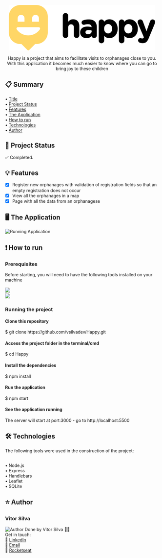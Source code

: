 <div align="center">
<a name="title"></a>
<img src="https://raw.githubusercontent.com/vsilvadev/Happy/b18c2139d98d0154a28dd989cf8dab6f42d41903/public/images/logogit.svg" alt="Proffy Logo">
</div>

<p align="center">Happy is a project that aims to facilitate visits to orphanages close to you. With this application it becomes much easier to know where you can go to bring joy to these children</p>

<h2>📋 Summary</h2>
  • <a href="#title">Title</a> <br>
  • <a href="#project_status">Project Status</a> <br>
  • <a href="#features">Features</a> <br>
  • <a href="#application">The Application</a> <br>
  • <a href="#how-to">How to run</a> <br>
  • <a href="#tech">Technologies</a> <br>
  • <a href="#author">Author</a> <br>

<h2>🚀 Project Status<a name="project_status"></a></h2>
✅ Completed.


<h2>💡 Features<a name="features"></a></h2>

- [x] Register new orphanages with validation of registration fields so that an empty registration does not occur
- [x] View all the orphanages in a map
- [x] Page with all the data from an orphanagese 

<h2>🖥 The Application<a name="application"></a></h2>
<img src="https://github.com/vsilvadev/Happy/blob/main/public/images/nlw3.gif" alt="Running Application">

<h2>❗ How to run<a name="how-to"></a></h2>
<h3>Prerequisites</h3>
Before starting, you will need to have the following tools installed on your machine<br><br>
<a href="https://git-scm.com">
<img src="https://img.shields.io/static/v1?label=Install&message=GIT&color=f14e32&style=for-the-badge"/>
</a>
<br>
<a href="https://nodejs.org">
<img src="https://img.shields.io/static/v1?label=Install&message=NODE.JS&color=43853d&style=for-the-badge"/>
</a>

<h3>Running the project</h3>
<h4>Clone this repository</h4>
$ git clone https://github.com/vsilvadev/Happy.git

<h4>Access the project folder in the terminal/cmd</h4>
$ cd Happy

<h4>Install the dependencies</h4>
$ npm install

<h4>Run the application</h4>
$ npm start

<h4>See the application running</h4>
<p>The server will start at port:3000 - go to http://localhost:5500</p>

<h2>🛠 Technologies<a name="tech"></a></h2>
The following tools were used in the construction of the project: <br><br>

• Node.js <br>
• Express <br>
• Handlebars <br>
• Leaflet <br>
• SQLite

<h2>⭐ Author<a name="author"></a></h2>

<h3>Vitor Silva</h3> 
<img src="https://avatars3.githubusercontent.com/u/60434378?s=400&u=f3497d52861de514e8a1973fd3dce8132ed7aa8d&v=4" alt="Author" width="100" height="100">
Done by Vitor Silva 👋🏽 <br>Get in touch: <br>
💼 <a href="https://www.linkedin.com/in/vitor-andre-batista-silva/">LinkedIn</a><br>
📧 <a href="mailto:vitorabsilva10@gmail.com">Email</a><br>
🚀 <a href="https://app.rocketseat.com.br/me/function">Rocketseat</a>
